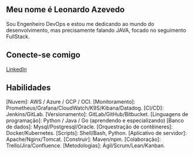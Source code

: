 ## Meu nome é  Leonardo Azevedo
Sou Engenheiro DevOps e estou me dedicando ao mundo do desenvolvimento, mas precisamente falando JAVA, focado no seguimento FullStack. 

## Conecte-se comigo

[LinkedIn](https://www.linkedin.com/in/leonardo-azevedo-074ba2117/)

## Habilidades

[IaC]: Terraform/CloudFormation/Ansible.
[Nuvem]: AWS / Azure / GCP / OCI.
[Monitoramento]: Prometheus/Grafana/CloudWatch/K9S/Kibana/Datadog.
[CI/CD]: Jenkins/GitLab.
[Versionamento]: GitLab/GitHub/Bitbucket.
[Linguagens de programação]: Python / Java / Go (aprendendo e especializando)
[Banco de dados]: Mysql/Postgresql/Oracle.
[Orquestração de contêineres]: Docker/Kubernetes.
[Scripts]: Shell/Bash, Python.
[Aplicativo de servidor]: Apache/Nginx/Tomcat.
[Construir]: Maven/npm.
[Colaboração]: Trello/Jira/Confluence.
[Metodologias]: Ágil/Scrum/Lean/Kanban.
